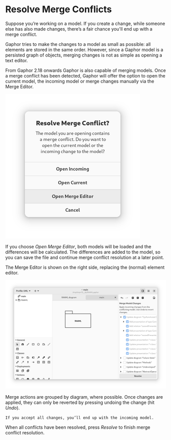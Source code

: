 # Resolve Merge Conflicts

Suppose you’re working on a model. If you create a change, while someone else has
also made changes, there’s a fair chance you'll end up with a merge conflict.

Gaphor tries to make the changes to a model as small as possible: all elements are
stored in the same order. However, since a Gaphor model is a persisted graph of objects,
merging changes is not as simple as opening a text editor.

From Gaphor 2.18 onwards Gaphor is also capable of merging models.
Once a merge conflict has been detected, Gaphor will offer the option to open the current model,
the incoming model or merge changes manually via the Merge Editor.

![merge dialog](images/merge-dialog.png)

If you choose *Open Merge Editor*, both models will be loaded and the differences will be calculated.
The differences are added to the model, so you can save the file and continue merge conflict resolution
at a later point.

The Merge Editor is shown on the right side, replacing the (normal) element editor.

![merge conflict window](images/merge-conflict-window.png)

Merge actions are grouped by diagram, where possible.
Once changes are applied, they can only be reverted by pressing undoing the change (hit _Undo_).

```{note}
If you accept all changes, you’ll end up with the incoming model.
```

When all conflicts have been resolved, press *Resolve* to finish merge conflict resolution.

